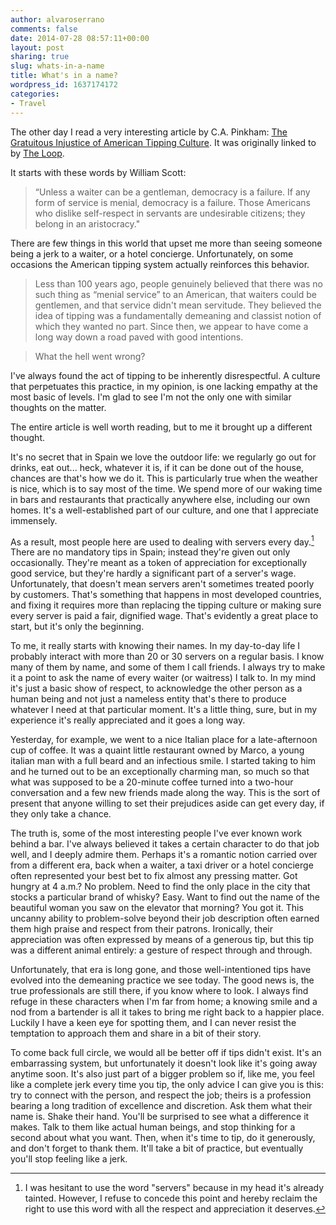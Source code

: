 ```yaml
---
author: alvaroserrano
comments: false
date: 2014-07-28 08:57:11+00:00
layout: post
sharing: true
slug: whats-in-a-name
title: What's in a name?
wordpress_id: 1637174172
categories:
- Travel
---
```


The other day I read a very interesting article by C.A. Pinkham: [The Gratuitous Injustice of American Tipping Culture](http://kitchenette.jezebel.com/the-gratuitous-injustice-of-american-tipping-culture-1608009017). It was originally linked to by [The Loop](http://www.loopinsight.com/2014/07/23/the-gratuitous-injustice-of-american-tipping-culture/).

It starts with these words by William Scott: 

> “Unless a waiter can be a gentleman, democracy is a failure. If any form of service is menial, democracy is a failure. Those Americans who dislike self-respect in servants are undesirable citizens; they belong in an aristocracy."

There are few things in this world that upset me more than seeing someone being a jerk to a waiter, or a hotel concierge. Unfortunately, on some occasions the American tipping system actually reinforces this behavior.

> Less than 100 years ago, people genuinely believed that there was no such thing as “menial service” to an American, that waiters could be gentlemen, and that service didn't mean servitude. They believed the idea of tipping was a fundamentally demeaning and classist notion of which they wanted no part. Since then, we appear to have come a long way down a road paved with good intentions.

> What the hell went wrong?

I've always found the act of tipping to be inherently disrespectful. A culture that perpetuates this practice, in my opinion, is one lacking empathy at the most basic of levels. I'm glad to see I'm not the only one with similar thoughts on the matter.

The entire article is well worth reading, but to me it brought up a different thought.

It's no secret that in Spain we love the outdoor life: we regularly go out for drinks, eat out... heck, whatever it is, if it can be done out of the house, chances are that's how we do it. This is particularly true when the weather is nice, which is to say most of the time. We spend more of our waking time in bars and restaurants that practically anywhere else, including our own homes. It's a well-established part of our culture, and one that I appreciate immensely.

As a result, most people here are used to dealing with servers every day.[^1] There are no mandatory tips in Spain; instead they're given out only occasionally. They're meant as a token of appreciation for exceptionally good service, but they're hardly a significant part of a server's wage. Unfortunately, that doesn't mean servers aren't sometimes treated poorly by customers. That's something that happens in most developed countries, and fixing it requires more than replacing the tipping culture or making sure every server is paid a fair, dignified wage. That's evidently a great place to start, but it's only the beginning.

[^1]: I was hesitant to use the word "servers" because in my head it's already tainted. However, I refuse to concede this point and hereby reclaim the right to use this word with all the respect and appreciation it deserves.

To me, it really starts with knowing their names. In my day-to-day life I probably interact with more than 20 or 30 servers on a regular basis. I know many of them by name, and some of them I call friends. I always try to make it a point to ask the name of every waiter (or waitress) I talk to. In my mind it's just a basic show of respect, to acknowledge the other person as a human being and not just a nameless entity that's there to produce whatever I need at that particular moment. It's a little thing, sure, but in my experience it's really appreciated and it goes a long way. 

Yesterday, for example, we went to a nice Italian place for a late-afternoon cup of coffee. It was a quaint little restaurant owned by Marco, a young italian man with a full beard and an infectious smile. I started taking to him and he turned out to be an exceptionally charming man, so much so that what was supposed to be a 20-minute coffee turned into a two-hour conversation and a few new friends made along the way. This is the sort of present that anyone willing to set their prejudices aside can get every day, if they only take a chance.

The truth is, some of the most interesting people I've ever known work behind a bar. I've always believed it takes a certain character to do that job well, and I deeply admire them. Perhaps it's a romantic notion carried over from a different era, back when a waiter, a taxi driver or a hotel concierge often represented your best bet to fix almost any pressing matter. Got hungry at 4 a.m.? No problem. Need to find the only place in the city that stocks a particular brand of whisky? Easy. Want to find out the name of the beautiful woman you saw on the elevator that morning? You got it. This uncanny ability to problem-solve beyond their job description often earned them high praise and respect from their patrons. Ironically, their appreciation was often expressed by means of a generous tip, but this tip was a different animal entirely: a gesture of respect through and through.

Unfortunately, that era is long gone, and those well-intentioned tips have evolved into the demeaning practice we see today. The good news is, the true professionals are still there, if you know where to look. I always find refuge in these characters when I'm far from home; a knowing smile and a nod from a bartender is all it takes to bring me right back to a happier place. Luckily I have a keen eye for spotting them, and I can never resist the temptation to approach them and share in a bit of their story.

To come back full circle, we would all be better off if tips didn't exist. It's an embarrassing system, but unfortunately it doesn't look like it's going away anytime soon. It's also just part of a bigger problem so if, like me, you feel like a complete jerk every time you tip, the only advice I can give you is this: try to connect with the person, and respect the job; theirs is a profession bearing a long tradition of excellence and discretion. Ask them what their name is. Shake their hand. You'll be surprised to see what a difference it makes. Talk to them like actual human beings, and stop thinking for a second about what you want. Then, when it's time to tip, do it generously, and don't forget to thank them. It'll take a bit of practice, but eventually you'll stop feeling like a jerk.
